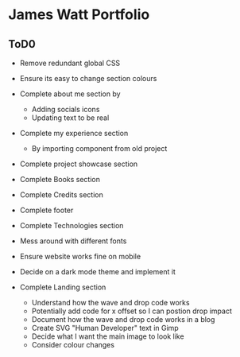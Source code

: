 # James Watt Portfolio
## ToD0
- Remove redundant global CSS
- Ensure its easy to change section colours
- Complete about me section by
    - Adding socials icons
    - Updating text to be real
- Complete my experience section
  - By importing component from old project
- Complete project showcase section
- Complete Books section
- Complete Credits section
- Complete footer
- Complete Technologies section
- Mess around with different fonts
- Ensure website works fine on mobile
- Decide on a dark mode theme and implement it

- Complete Landing section
  - Understand how the wave and drop code works
  - Potentially add code for x offset so I can postion drop impact
  - Document how the wave and drop code works in a blog
  - Create SVG "Human Developer" text in Gimp
  - Decide what I want the main image to look like
  - Consider colour changes